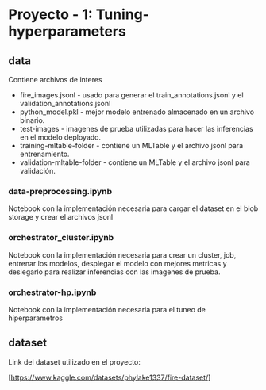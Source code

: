 # Proyecto - 1: Tuning-hyperparameters

## data
Contiene archivos de interes
* fire_images.jsonl - usado para generar el train_annotations.jsonl y el validation_annotations.jsonl
* python_model.pkl - mejor modelo entrenado almacenado en un archivo binario.
* test-images - imagenes de prueba utilizadas para hacer las inferencias en el modelo deployado.
* training-mltable-folder - contiene un MLTable y el archivo jsonl para entrenamiento.
* validation-mltable-folder - contiene un MLTable y el archivo jsonl para validación.

### data-preprocessing.ipynb
Notebook con la implementación necesaria para cargar el dataset en el blob storage y crear el archivos jsonl

### orchestrator_cluster.ipynb
Notebook con la implementación necesaria para crear un cluster, job, entrenar los modelos, desplegar el modelo con mejores metricas y deslegarlo para realizar inferencias con las imagenes de prueba.

### orchestrator-hp.ipynb
Notebook con la implementación necesaria para el tuneo de hiperparametros

## dataset
Link del dataset utilizado en el proyecto:  

[https://www.kaggle.com/datasets/phylake1337/fire-dataset/]